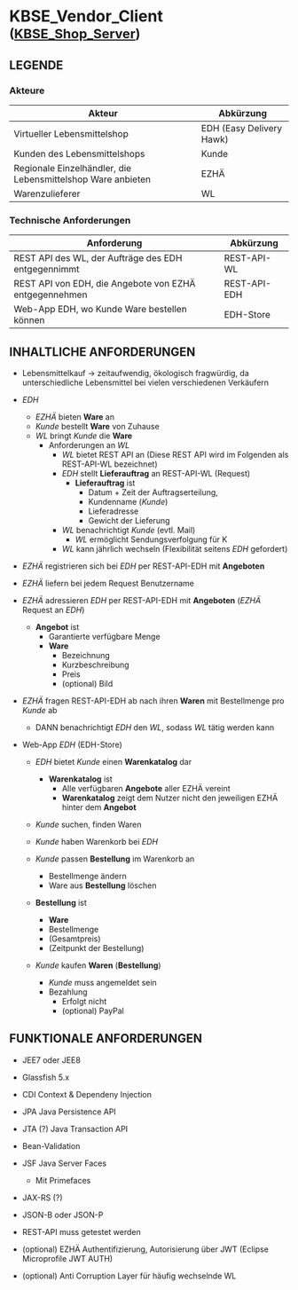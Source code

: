 # KBSE_Vendor_Client <sub> ([KBSE_Shop_Server](https://github.com/Teekesselchen/KBSE_VirtuelleLebensmittel "Visit ShopServer on Github!")) </sub>
## LEGENDE
### Akteure	
|Akteur|Abkürzung|
|-----------------------------|--------------------------|
| Virtueller Lebensmittelshop | EDH (Easy Delivery Hawk) |
| Kunden des Lebensmittelshops | Kunde |
| Regionale Einzelhändler, die Lebensmittelshop Ware anbieten |	EZHÄ |
| Warenzulieferer |	WL |

### Technische Anforderungen
|Anforderung|Abkürzung|
|-----------------------------|--------------------------|
| REST API des WL, der Aufträge des EDH entgegennimmt |	REST-API-WL |
| REST API von EDH, die Angebote von EZHÄ entgegennehmen |	REST-API-EDH |
| Web-App EDH, wo Kunde Ware bestellen können |	EDH-Store |

## INHALTLICHE ANFORDERUNGEN
- Lebensmittelkauf -> zeitaufwendig, ökologisch fragwürdig, da unterschiedliche Lebensmittel bei vielen verschiedenen Verkäufern
 - _EDH_
    - _EZHÄ_ bieten __Ware__ an 
    - _Kunde_ bestellt __Ware__ von Zuhause
    - _WL_ bringt _Kunde_ die __Ware__
        - Anforderungen an _WL_
            - _WL_ bietet REST API an (Diese REST API wird im Folgenden als REST-API-WL bezeichnet)
            - _EDH_ stellt __Lieferauftrag__ an REST-API-WL (Request)
                - __Lieferauftrag__ ist
                    - Datum + Zeit der Auftragserteilung,
                    - Kundenname (_Kunde_)
                    - Lieferadresse
                    - Gewicht der Lieferung
            - _WL_ benachrichtigt _Kunde_ (evtl. Mail)
                - _WL_ ermöglicht Sendungsverfolgung für K
            - _WL_ kann jährlich wechseln (Flexibilität seitens _EDH_ gefordert)

- _EZHÄ_ registrieren sich bei _EDH_ per REST-API-EDH mit __Angeboten__
- _EZHÄ_ liefern bei jedem Request Benutzername
- _EZHÄ_ adressieren _EDH_ per REST-API-EDH mit __Angeboten__ (_EZHÄ_ Request an _EDH_)
    - __Angebot__ ist
        - Garantierte verfügbare Menge
        - __Ware__
            - Bezeichnung
            - Kurzbeschreibung
            - Preis
            - (optional) Bild

- _EZHÄ_ fragen REST-API-EDH ab nach ihren __Waren__ mit Bestellmenge pro _Kunde_ ab
    - DANN benachrichtigt _EDH_ den _WL_, sodass _WL_ tätig werden kann

- Web-App _EDH_ (EDH-Store)
    - _EDH_ bietet _Kunde_ einen __Warenkatalog__ dar
        - __Warenkatalog__ ist
            - Alle verfügbaren __Angebote__ aller EZHÄ vereint
            - __Warenkatalog__ zeigt dem Nutzer nicht den jeweiligen EZHÄ hinter dem __Angebot__
    - _Kunde_ suchen, finden Waren
    - _Kunde_ haben Warenkorb bei _EDH_
    - _Kunde_ passen __Bestellung__ im Warenkorb an
        - Bestellmenge ändern
        - Ware aus __Bestellung__ löschen
    - __Bestellung__ ist 
        - __Ware__
        - Bestellmenge
        - (Gesamtpreis)
        - (Zeitpunkt der Bestellung)

    - _Kunde_ kaufen __Waren__ (__Bestellung__)
        - _Kunde_ muss angemeldet sein
        - Bezahlung
            - Erfolgt nicht
            - (optional) PayPal

## FUNKTIONALE ANFORDERUNGEN
- JEE7 oder JEE8
- Glassfish 5.x
- CDI Context & Dependeny Injection
- JPA Java Persistence API
- JTA (?) Java Transaction API
- Bean-Validation
- JSF Java Server Faces
    - Mit Primefaces
- JAX-RS (?)
- JSON-B oder JSON-P

- REST-API muss getestet werden
- (optional) EZHÄ Authentifizierung, Autorisierung über JWT (Eclipse Microprofile JWT AUTH)
- (optional) Anti Corruption Layer für häufig wechselnde WL  
